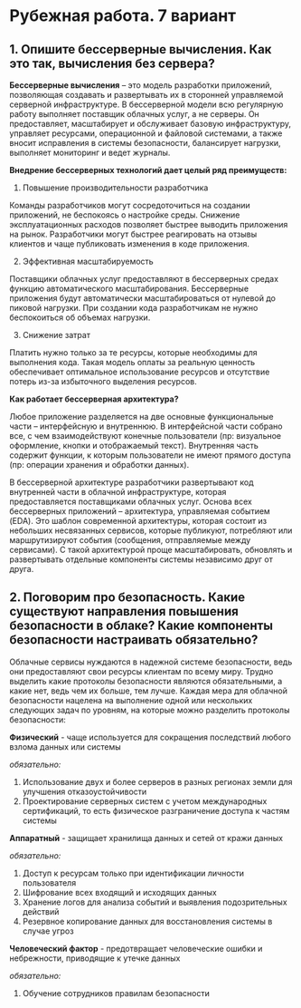 # Рубежная работа. 7 вариант
## 1. Опишите бессерверные вычисления. Как это так, вычисления без сервера?
**Бессерверные вычисления** – это модель разработки приложений, позволяющая создавать и развертывать их в сторонней управляемой серверной инфраструктуре. В бессерверной модели всю регулярную работу выполняет поставщик облачных услуг, а не серверы. Он предоставляет, масштабирует и обслуживает базовую инфраструктуру, управляет ресурсами, операционной и файловой системами, а также вносит исправления в системы безопасности, балансирует нагрузки, выполняет мониторинг и ведет журналы. 

**Внедрение бессерверных технологий дает целый ряд преимуществ:**

1. Повышение производительности разработчика
   
Команды разработчиков могут сосредоточиться на создании приложений, не беспокоясь о настройке среды. Снижение эксплуатационных расходов позволяет быстрее выводить приложения на рынок. Разработчики могут быстрее реагировать на отзывы клиентов и чаще публиковать изменения в коде приложения.

2. Эффективная масштабируемость
   
Поставщики облачных услуг предоставляют в бессерверных средах функцию автоматического масштабирования. Бессерверные приложения будут автоматически масштабироваться от нулевой до пиковой нагрузки. При создании кода разработчикам не нужно беспокоиться об объемах нагрузки.

3. Снижение затрат
   
Платить нужно только за те ресурсы, которые необходимы для выполнения кода. Такая модель оплаты за реальную ценность обеспечивает оптимальное использование ресурсов и отсутствие потерь из-за избыточного выделения ресурсов.

**Как работает бессерверная архитектура?**

Любое приложение разделяется на две основные функциональные части – интерфейсную и внутреннюю. В интерфейсной части собрано все, с чем взаимодействуют конечные пользователи (пр: визуальное оформление, кнопки и отображаемый текст). Внутренняя часть содержит функции, к которым пользователи не имеют прямого доступа (пр: операции хранения и обработки данных).

В бессерверной архитектуре разработчики развертывают код внутренней части в облачной инфраструктуре, которая предоставляется поставщиками облачных услуг. Основа всех бессерверных приложений – архитектура, управляемая событием (EDA). Это шаблон современной архитектуры, которая состоит из небольших несвязанных сервисов, которые публикуют, потребляют или маршрутизируют события (сообщения, отправляемые между сервисами). С такой архитектурой проще масштабировать, обновлять и развертывать отдельные компоненты системы независимо друг от друга.

## 2. Поговорим про безопасность. Какие существуют направления повышения безопасности в облаке? Какие компоненты безопасности настраивать обязательно?
Облачные сервисы нуждаются в надежной системе безопасности, ведь они предоставляют свои ресурсы клиентам по всему миру. Трудно выделить какие протоколы безопасности являются обязательными, а какие нет, ведь чем их больше, тем лучше. Каждая мера для облачной безопасности нацелена на выполнение одной или нескольких следующих задач по уровням, на которые можно разделить протоколы безопасности:

**Физический** - чаще используется для сокращения последствий любого взлома данных или системы

*обязательно:*

1. Использование двух и более серверов в разных регионах земли для улучшения отказоустойчивости
2. Проектирование серверных систем с учетом международных сертификаций, то есть физическое разграничение доступа к частям системы

**Аппаратный** - защищает хранилища данных и сетей от кражи данных

*обязательно:*

1. Доступ к ресурсам только при идентификации личности пользователя
2. Шифрование всех входящий и исходящих данных
3. Хранение логов для анализа событий и выявления подозрительных действий
4. Резервное копирование данных для восстановления системы в случае угроз

**Человеческий фактор** - предотвращает человеческие ошибки и небрежности, приводящие к утечке данных

*обязательно:*

1. Обучение сотрудников правилам безопасности

